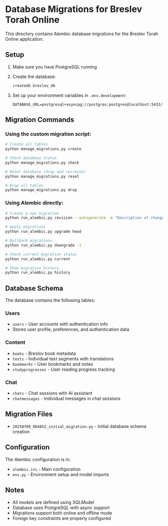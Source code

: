 # Database Migrations for Breslev Torah Online

This directory contains Alembic database migrations for the Breslev Torah Online application.

## Setup

1. Make sure you have PostgreSQL running
2. Create the database:
   ```bash
   createdb breslev_db
   ```

3. Set up your environment variables in `.env.development`:
   ```
   DATABASE_URL=postgresql+asyncpg://postgres:postgres@localhost:5432/breslev_db
   ```

## Migration Commands

### Using the custom migration script:
```bash
# Create all tables
python manage_migrations.py create

# Check database status
python manage_migrations.py check

# Reset database (drop and recreate)
python manage_migrations.py reset

# Drop all tables
python manage_migrations.py drop
```

### Using Alembic directly:
```bash
# Create a new migration
python run_alembic.py revision --autogenerate -m "Description of changes"

# Apply migrations
python run_alembic.py upgrade head

# Rollback migrations
python run_alembic.py downgrade -1

# Check current migration status
python run_alembic.py current

# Show migration history
python run_alembic.py history
```

## Database Schema

The database contains the following tables:

### Users
- `users` - User accounts with authentication info
- Stores user profile, preferences, and authentication data

### Content
- `books` - Breslov book metadata
- `texts` - Individual text segments with translations
- `bookmarks` - User bookmarks and notes
- `studyprogresses` - User reading progress tracking

### Chat
- `chats` - Chat sessions with AI assistant
- `chatmessages` - Individual messages in chat sessions

## Migration Files

- `20250709_064852_initial_migration.py` - Initial database schema creation

## Configuration

The Alembic configuration is in:
- `alembic.ini` - Main configuration
- `env.py` - Environment setup and model imports

## Notes

- All models are defined using SQLModel
- Database uses PostgreSQL with async support
- Migrations support both online and offline mode
- Foreign key constraints are properly configured